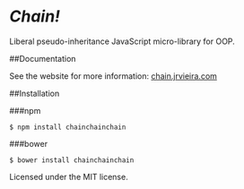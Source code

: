 # *Chain!*
Liberal pseudo-inheritance JavaScript micro-library for OOP.

##Documentation

See the website for more information: [chain.jrvieira.com](http://chain.jrvieira.com)

##Installation

###npm

	$ npm install chainchainchain

###bower

	$ bower install chainchainchain


Licensed under the MIT license.